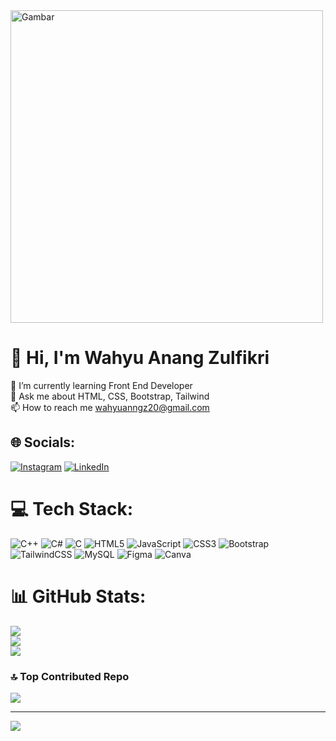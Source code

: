 <img src="https://i.pinimg.com/originals/31/97/b8/3197b8ba55563b0747921bbeb851c838.gif" alt="Gambar" width="500"/>

# 💫 Hi, I'm Wahyu Anang Zulfikri

🌱 I’m currently learning Front End Developer<br>💬 Ask me about HTML, CSS, Bootstrap, Tailwind<br>📫 How to reach me wahyuanngz20@gmail.com


## 🌐 Socials:
[![Instagram](https://img.shields.io/badge/Instagram-%23E4405F.svg?logo=Instagram&logoColor=white)](https://instagram.com/whyuanang__) [![LinkedIn](https://img.shields.io/badge/LinkedIn-%230077B5.svg?logo=linkedin&logoColor=white)](https://linkedin.com/in/wahyu-anang-zulfikri-07002829a/) 

# 💻 Tech Stack:
![C++](https://img.shields.io/badge/c++-%2300599C.svg?style=for-the-badge&logo=c%2B%2B&logoColor=white) ![C#](https://img.shields.io/badge/c%23-%23239120.svg?style=for-the-badge&logo=c-sharp&logoColor=white) ![C](https://img.shields.io/badge/c-%2300599C.svg?style=for-the-badge&logo=c&logoColor=white) ![HTML5](https://img.shields.io/badge/html5-%23E34F26.svg?style=for-the-badge&logo=html5&logoColor=white) ![JavaScript](https://img.shields.io/badge/javascript-%23323330.svg?style=for-the-badge&logo=javascript&logoColor=%23F7DF1E) ![CSS3](https://img.shields.io/badge/css3-%231572B6.svg?style=for-the-badge&logo=css3&logoColor=white) ![Bootstrap](https://img.shields.io/badge/bootstrap-%238511FA.svg?style=for-the-badge&logo=bootstrap&logoColor=white) ![TailwindCSS](https://img.shields.io/badge/tailwindcss-%2338B2AC.svg?style=for-the-badge&logo=tailwind-css&logoColor=white) ![MySQL](https://img.shields.io/badge/mysql-%2300000f.svg?style=for-the-badge&logo=mysql&logoColor=white) ![Figma](https://img.shields.io/badge/figma-%23F24E1E.svg?style=for-the-badge&logo=figma&logoColor=white) ![Canva](https://img.shields.io/badge/Canva-%2300C4CC.svg?style=for-the-badge&logo=Canva&logoColor=white)
# 📊 GitHub Stats:
![](https://github-readme-stats.vercel.app/api?username=wahyuanang&theme=midnight-purple&hide_border=true&include_all_commits=false&count_private=false)<br/>
![](https://github-readme-streak-stats.herokuapp.com/?user=wahyuanang&theme=midnight-purple&hide_border=true)<br/>
![](https://github-readme-stats.vercel.app/api/top-langs/?username=wahyuanang&theme=midnight-purple&hide_border=true&include_all_commits=false&count_private=false&layout=compact)

### 🔝 Top Contributed Repo
![](https://github-contributor-stats.vercel.app/api?username=wahyuanang&limit=5&theme=dark&combine_all_yearly_contributions=true)

---
[![](https://visitcount.itsvg.in/api?id=wahyuanang&icon=0&color=0)](https://visitcount.itsvg.in)

<!-- Proudly created with GPRM ( https://gprm.itsvg.in ) -->
